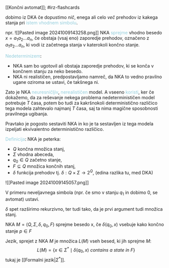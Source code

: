 [[Končni avtomat]]; #irz-flashcards

dobimo iz DKA če dopustimo *nič*, enega ali celo *več* prehodov iz kakega stanja pri <font color="#92cddc">istem vhodnem simbolu</font>.

npr. ![[Pasted image 20241009143258.png]]
NKA <font color="#92cddc">sprejme</font> vhodno besedo $x = a_1a_2 ... a_n$, če obstaja (vsaj eno) zaporedje prehodov, označeno z $a_1a_2 ... a_n$, ki vodi iz začetnega stanja v katerokoli končno stanje.

<font color="#92cddc">Nedeterminizem</font>:
- NKA sam bo ugotovil ali obstaja zaporedje prehodov, ki se konča v končnem stanju za neko besedo.
- NKA ni realističen, predpostavljamo namreč, da NKA to vedno pravilno ugane oziroma se ustavi, če takšnega ni.

Zato je NKA <font color="#92cddc">neuresničljiv</font>, <font color="#92cddc">nerealističen</font> model. A vseeno <font color="#92cddc">koristi</font>, ker če dokažemo, da za reševanje nekega problema nedeterminističen model potrebuje $T$ časa, potem bo tudi za kakršnokoli deterministično različico tega modela zahtevalo najmanj $T$ časa, saj ta nima magične sposobnosti pravilnega ugibanja. 

Pravtako je pogosto sestaviti NKA in ko je ta sestavljen iz tega modela izpeljati ekvivalentno deterministično različico.

<font color="#92cddc">Definicija</font>: NKA je peterka:
- $Q$ končna množica stanj,
- $\Sigma$ vhodna abeceda,
- $q_0 \in Q$ začetno stanje,
- $F \subseteq Q$ množica končnih stanj,
- $\delta$ funkcija prehodov tj. $\delta : Q \times \Sigma \rightarrow 2^Q$, (edina razlika tu, med DKA)

![[Pasted image 20241009145057.png]]

V primeru neveljavnega simbola (npr. če smo v stanju $q_1$ in dobimo $0$, se avtomat) ustavi.

$\delta$ spet razširimo rekurzivno, ter tudi tako, da je prvi argument tudi množica stanj.

NKA $M = (Q, \Sigma, \delta, q_0, F)$ sprejme besedo x, če $\delta(q_0, x)$ vsebuje kako končno stanje $p\in F$

Jezik, sprejet z NKA $M$ je množica $L(M)$ vseh besed, ki jih sprejme $M$: $$L(M) = \{x \in \Sigma^* \mid \delta(q_0, x)\ contains\ a \ state\ in\ F\}$$ tukaj je [[Formalni jezik|$\Sigma^*$]].





